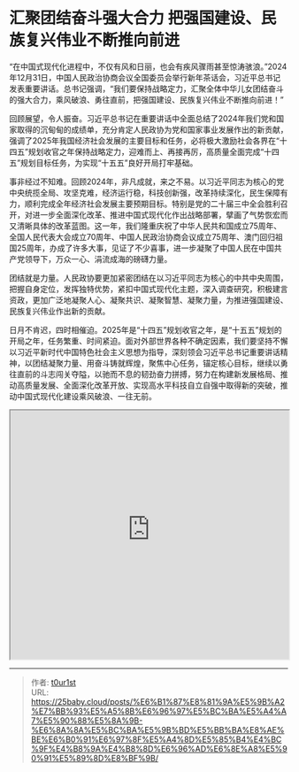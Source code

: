# 汇聚团结奋斗强大合力 把强国建设、民族复兴伟业不断推向前进


“在中国式现代化进程中，不仅有风和日丽，也会有疾风骤雨甚至惊涛骇浪。”2024年12月31日，中国人民政治协商会议全国委员会举行新年茶话会，习近平总书记发表重要讲话。总书记强调，“我们要保持战略定力，汇聚全体中华儿女团结奋斗的强大合力，乘风破浪、勇往直前，把强国建设、民族复兴伟业不断推向前进！”

回顾展望，令人振奋。习近平总书记在重要讲话中全面总结了2024年我们党和国家取得的沉甸甸的成绩单，充分肯定人民政协为党和国家事业发展作出的新贡献，强调了2025年我国经济社会发展的主要目标和任务，必将极大激励社会各界在“十四五”规划收官之年保持战略定力，迎难而上、再接再厉，高质量全面完成“十四五”规划目标任务，为实现“十五五”良好开局打牢基础。

事非经过不知难。回顾2024年，非凡成就，来之不易。以习近平同志为核心的党中央统揽全局、攻坚克难，经济运行稳，科技创新强，改革持续深化，民生保障有力，顺利完成全年经济社会发展主要预期目标。特别是党的二十届三中全会胜利召开，对进一步全面深化改革、推进中国式现代化作出战略部署，擘画了气势恢宏而又清晰具体的改革蓝图。这一年，我们隆重庆祝了中华人民共和国成立75周年、全国人民代表大会成立70周年、中国人民政治协商会议成立75周年、澳门回归祖国25周年，办成了许多大事，见证了不少喜事，进一步凝聚了中国人民在中国共产党领导下，万众一心、涓流成海的磅礴力量。

团结就是力量。人民政协要更加紧密团结在以习近平同志为核心的中共中央周围，把握自身定位，发挥独特优势，紧扣中国式现代化主题，深入调查研究，积极建言资政，更加广泛地凝聚人心、凝聚共识、凝聚智慧、凝聚力量，为推进强国建设、民族复兴伟业作出新的贡献。

日月不肯迟，四时相催迫。2025年是“十四五”规划收官之年，是“十五五”规划的开局之年，任务繁重、时间紧迫。面对外部世界各种不确定因素，我们要坚持不懈以习近平新时代中国特色社会主义思想为指导，深刻领会习近平总书记重要讲话精神，以团结凝聚力量、用奋斗铸就辉煌，聚焦中心任务，锚定核心目标，继续以勇往直前的斗志闯关夺隘，以驰而不息的韧劲奋力拼搏，努力在构建新发展格局、推动高质量发展、全面深化改革开放、实现高水平科技自立自强中取得新的突破，推动中国式现代化建设乘风破浪、一往无前。

<iframe
    width="100%"
    height="450"
    src="https://content-static.cctvnews.cctv.com/snow-book/index.html?item_id=13044864277063629366"
></iframe>

---

> 作者: [t0ur1st](https://github.com/tyd2000)  
> URL: https://25baby.cloud/posts/%E6%B1%87%E8%81%9A%E5%9B%A2%E7%BB%93%E5%A5%8B%E6%96%97%E5%BC%BA%E5%A4%A7%E5%90%88%E5%8A%9B-%E6%8A%8A%E5%BC%BA%E5%9B%BD%E5%BB%BA%E8%AE%BE%E6%B0%91%E6%97%8F%E5%A4%8D%E5%85%B4%E4%BC%9F%E4%B8%9A%E4%B8%8D%E6%96%AD%E6%8E%A8%E5%90%91%E5%89%8D%E8%BF%9B/  

